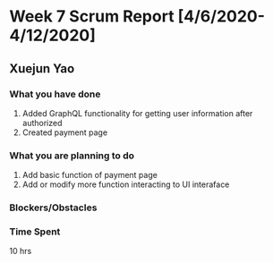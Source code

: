 # Week 7 Scrum Report  [4/6/2020-4/12/2020]

## Xuejun Yao

### What you have done
1. Added GraphQL functionality for getting user information after authorized
2. Created payment page 
### What you are planning to do
1. Add basic function of payment page
2. Add or modify more function interacting to UI interaface 

### Blockers/Obstacles


### Time Spent
10 hrs